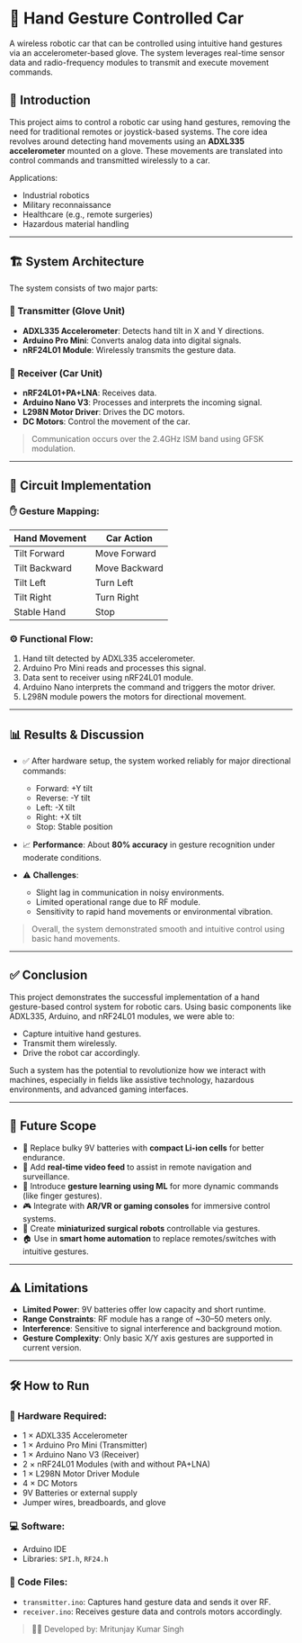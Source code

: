 # 🤖 Hand Gesture Controlled Car

A wireless robotic car that can be controlled using intuitive hand gestures via an accelerometer-based glove. The system leverages real-time sensor data and radio-frequency modules to transmit and execute movement commands.


## 🧠 Introduction

This project aims to control a robotic car using hand gestures, removing the need for traditional remotes or joystick-based systems. The core idea revolves around detecting hand movements using an **ADXL335 accelerometer** mounted on a glove. These movements are translated into control commands and transmitted wirelessly to a car.

Applications:
- Industrial robotics
- Military reconnaissance
- Healthcare (e.g., remote surgeries)
- Hazardous material handling

---

## 🏗️ System Architecture

The system consists of two major parts:

### 🔹 Transmitter (Glove Unit)
- **ADXL335 Accelerometer**: Detects hand tilt in X and Y directions.
- **Arduino Pro Mini**: Converts analog data into digital signals.
- **nRF24L01 Module**: Wirelessly transmits the gesture data.

### 🔹 Receiver (Car Unit)
- **nRF24L01+PA+LNA**: Receives data.
- **Arduino Nano V3**: Processes and interprets the incoming signal.
- **L298N Motor Driver**: Drives the DC motors.
- **DC Motors**: Control the movement of the car.

> Communication occurs over the 2.4GHz ISM band using GFSK modulation.

---

## 🔌 Circuit Implementation

### ✋ Gesture Mapping:

| Hand Movement | Car Action     |
|---------------|----------------|
| Tilt Forward  | Move Forward   |
| Tilt Backward | Move Backward  |
| Tilt Left     | Turn Left      |
| Tilt Right    | Turn Right     |
| Stable Hand   | Stop           |

### ⚙️ Functional Flow:

1. Hand tilt detected by ADXL335 accelerometer.
2. Arduino Pro Mini reads and processes this signal.
3. Data sent to receiver using nRF24L01 module.
4. Arduino Nano interprets the command and triggers the motor driver.
5. L298N module powers the motors for directional movement.

---

## 📊 Results & Discussion

- ✅ After hardware setup, the system worked reliably for major directional commands:
  - Forward: +Y tilt
  - Reverse: -Y tilt
  - Left: -X tilt
  - Right: +X tilt
  - Stop: Stable position

- 📈 **Performance**: About **80% accuracy** in gesture recognition under moderate conditions.
- ⚠️ **Challenges**:
  - Slight lag in communication in noisy environments.
  - Limited operational range due to RF module.
  - Sensitivity to rapid hand movements or environmental vibration.

> Overall, the system demonstrated smooth and intuitive control using basic hand movements.

---

## ✅ Conclusion

This project demonstrates the successful implementation of a hand gesture-based control system for robotic cars. Using basic components like ADXL335, Arduino, and nRF24L01 modules, we were able to:
- Capture intuitive hand gestures.
- Transmit them wirelessly.
- Drive the robot car accordingly.

Such a system has the potential to revolutionize how we interact with machines, especially in fields like assistive technology, hazardous environments, and advanced gaming interfaces.

---

## 🚀 Future Scope

- 🔋 Replace bulky 9V batteries with **compact Li-ion cells** for better endurance.
- 🎥 Add **real-time video feed** to assist in remote navigation and surveillance.
- 🧠 Introduce **gesture learning using ML** for more dynamic commands (like finger gestures).
- 🎮 Integrate with **AR/VR or gaming consoles** for immersive control systems.
- 🏥 Create **miniaturized surgical robots** controllable via gestures.
- 🏠 Use in **smart home automation** to replace remotes/switches with intuitive gestures.

---

## ⚠️ Limitations

- **Limited Power**: 9V batteries offer low capacity and short runtime.
- **Range Constraints**: RF module has a range of ~30–50 meters only.
- **Interference**: Sensitive to signal interference and background motion.
- **Gesture Complexity**: Only basic X/Y axis gestures are supported in current version.

---

## 🛠️ How to Run

### 🔧 Hardware Required:
- 1 × ADXL335 Accelerometer
- 1 × Arduino Pro Mini (Transmitter)
- 1 × Arduino Nano V3 (Receiver)
- 2 × nRF24L01 Modules (with and without PA+LNA)
- 1 × L298N Motor Driver Module
- 4 × DC Motors
- 9V Batteries or external supply
- Jumper wires, breadboards, and glove

### 💻 Software:
- Arduino IDE
- Libraries: `SPI.h`, `RF24.h`

### 📂 Code Files:
- `transmitter.ino`: Captures hand gesture data and sends it over RF.
- `receiver.ino`: Receives gesture data and controls motors accordingly.



> 👨‍💻 Developed by: Mritunjay Kumar Singh

